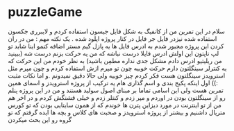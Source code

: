 # puzzleGame
سلام 
در این تمرین من از کانفیگ به شکل فایل جیسون استفاده کردم و لایبرری جکسون استفاده شده نیزدر فایل جر فایل در کنار پروژه اپلود شده .
یک نکته مهم : من در ران کردن این پروژه مجبور شدم  به ادرس فایل ها یه پازل گیم مستر اضافه کنمو اینا شاید تو لپ تاپتون این اولش ادرس فایلا درست نباشه که من یه حرکت بزنم درست شه 
(ببینید من ریلیتیو ادرس دادم مشکل جدی نداره مطمِن باشید)
به نظر خودم  من این حرکت که  یه کنترلر سینگلتون دارم  حرکت خوبیه چون تو  مپرم ازش استفاده کردم و چون مپرم مثل استرویدز سینگلتون 
هست  فکر کردم چیز خوبیه ولی حالا دقیق نمیدونم .و
    اما نکات مثبت :)) اول اینکه پکیج بندی و اسم گذاری هام یه ترکیب از پروژه استرویدز  و اسمای همین تمرین هست ولی این اسامی تماما بر مبنای 
   اصول سولید هستند و من در این پروژه پنلم رو از سینگلتون بودن در اوردم و مپر زدم و کنتلر زدم و خیلی قشنگش کردم و در اخر هم 
   من از تو اینترنت در مورد دیزاین پترن ها خوندم که از همون سایتایی بودن که تو کورس متریال داشنیم و بیشتر از پروژه استرویدز و
    صحبت های کلاس و بچه ها ایده گرفتم  که تو گروه رو این بحث میکردن
